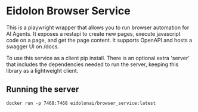 # Eidolon Browser Service
This is a playwright wrapper that allows you to run browser automation for AI Agents. It exposes a restapi to create new 
pages, execute javascript code on a page, and get the page content. It supports OpenAPI and hosts a swagger UI on /docs.

To use this service as a client pip install. There is an optional extra 'server' that includes the dependencies needed 
to run the server, keeping this library as a lightweight client.

## Running the server
```shell
docker run -p 7468:7468 eidolonai/browser_service:latest
```
